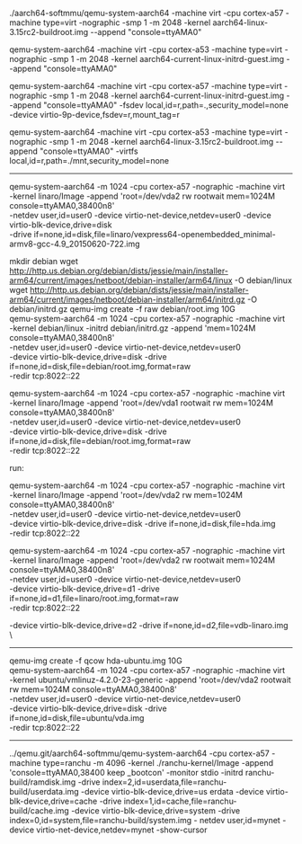 ./aarch64-softmmu/qemu-system-aarch64 -machine virt -cpu cortex-a57 -machine type=virt -nographic -smp 1 -m 2048 -kernel aarch64-linux-3.15rc2-buildroot.img  --append "console=ttyAMA0"

qemu-system-aarch64 -machine virt -cpu cortex-a53 -machine type=virt -nographic -smp 1 -m 2048 -kernel aarch64-current-linux-initrd-guest.img  --append "console=ttyAMA0"

qemu-system-aarch64 -machine virt -cpu cortex-a57 -machine type=virt -nographic -smp 1 -m 2048 -kernel aarch64-current-linux-initrd-guest.img --append "console=ttyAMA0" -fsdev local,id=r,path=.,security_model=none -device virtio-9p-device,fsdev=r,mount_tag=r

qemu-system-aarch64 -machine virt -cpu cortex-a53 -machine type=virt -nographic -smp 1 -m 2048 -kernel aarch64-linux-3.15rc2-buildroot.img --append "console=ttyAMA0" -virtfs local,id=r,path=./mnt,security_model=none


--------
qemu-system-aarch64 -m 1024 -cpu cortex-a57 -nographic -machine virt \
  -kernel linaro/Image -append 'root=/dev/vda2 rw rootwait mem=1024M console=ttyAMA0,38400n8' \
  -netdev user,id=user0 -device virtio-net-device,netdev=user0  -device virtio-blk-device,drive=disk \
  -drive if=none,id=disk,file=linaro/vexpress64-openembedded_minimal-armv8-gcc-4.9_20150620-722.img
  

mkdir debian
wget http://http.us.debian.org/debian/dists/jessie/main/installer-arm64/current/images/netboot/debian-installer/arm64/linux -O debian/linux
wget http://http.us.debian.org/debian/dists/jessie/main/installer-arm64/current/images/netboot/debian-installer/arm64/initrd.gz -O debian/initrd.gz
qemu-img create -f raw debian/root.img 10G  
qemu-system-aarch64 -m 1024 -cpu cortex-a57 -nographic -machine virt \
  -kernel debian/linux -initrd debian/initrd.gz -append 'mem=1024M console=ttyAMA0,38400n8' \
  -netdev user,id=user0 -device virtio-net-device,netdev=user0 \
  -device virtio-blk-device,drive=disk -drive if=none,id=disk,file=debian/root.img,format=raw \
  -redir tcp:8022::22

qemu-system-aarch64 -m 1024 -cpu cortex-a57 -nographic -machine virt \
  -kernel linaro/Image -append 'root=/dev/vda1 rootwait rw mem=1024M console=ttyAMA0,38400n8' \
  -netdev user,id=user0 -device virtio-net-device,netdev=user0 \
  -device virtio-blk-device,drive=disk -drive if=none,id=disk,file=debian/root.img,format=raw \
  -redir tcp:8022::22


run:

qemu-system-aarch64 -m 1024 -cpu cortex-a57 -nographic -machine virt \
  -kernel linaro/Image -append 'root=/dev/vda2 rw mem=1024M console=ttyAMA0,38400n8' \
  -netdev user,id=user0 -device virtio-net-device,netdev=user0 \
  -device virtio-blk-device,drive=disk -drive if=none,id=disk,file=hda.img \
  -redir tcp:8022::22


qemu-system-aarch64 -m 1024 -cpu cortex-a57 -nographic -machine virt \
  -kernel linaro/Image -append 'root=/dev/vda2 rw rootwait mem=1024M console=ttyAMA0,38400n8' \
  -netdev user,id=user0 -device virtio-net-device,netdev=user0 \
  -device virtio-blk-device,drive=d1 -drive if=none,id=d1,file=linaro/root.img,format=raw \
  -redir tcp:8022::22
  
  -device virtio-blk-device,drive=d2 -drive if=none,id=d2,file=vdb-linaro.img \






--------
qemu-img create -f qcow hda-ubuntu.img 10G  
qemu-system-aarch64 -m 1024 -cpu cortex-a57 -nographic -machine virt \
  -kernel ubuntu/vmlinuz-4.2.0-23-generic -append 'root=/dev/vda2 rootwait rw mem=1024M console=ttyAMA0,38400n8' \
  -netdev user,id=user0 -device virtio-net-device,netdev=user0 \
  -device virtio-blk-device,drive=disk -drive if=none,id=disk,file=ubuntu/vda.img \
  -redir tcp:8022::22
  
  
  
  
  
-----------


../qemu.git/aarch64-softmmu/qemu-system-aarch64 -cpu cortex-a57 -machine type=ranchu -m 4096 -kernel ./ranchu-kernel/Image -append 'console=ttyAMA0,38400 keep
_bootcon' -monitor stdio -initrd ranchu-build/ramdisk.img -drive index=2,id=userdata,file=ranchu-build/userdata.img -device virtio-blk-device,drive=us
erdata -device virtio-blk-device,drive=cache -drive index=1,id=cache,file=ranchu-build/cache.img -device virtio-blk-device,drive=system -drive index=0,id=system,file=ranchu-build/system.img -
netdev user,id=mynet -device virtio-net-device,netdev=mynet -show-cursor 

